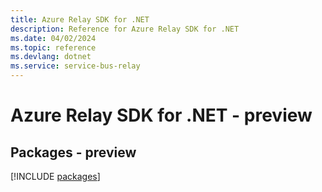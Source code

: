 ```yaml
---
title: Azure Relay SDK for .NET
description: Reference for Azure Relay SDK for .NET
ms.date: 04/02/2024
ms.topic: reference
ms.devlang: dotnet
ms.service: service-bus-relay
---
```

# Azure Relay SDK for .NET - preview
## Packages - preview
[!INCLUDE [packages](relay-index.md)]